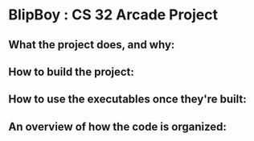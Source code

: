 # BlipBoy : CS 32 Arcade Project

## What the project does, and why: 


## How to build the project:


## How to use the executables once they're built:


## An overview of how the code is organized:

